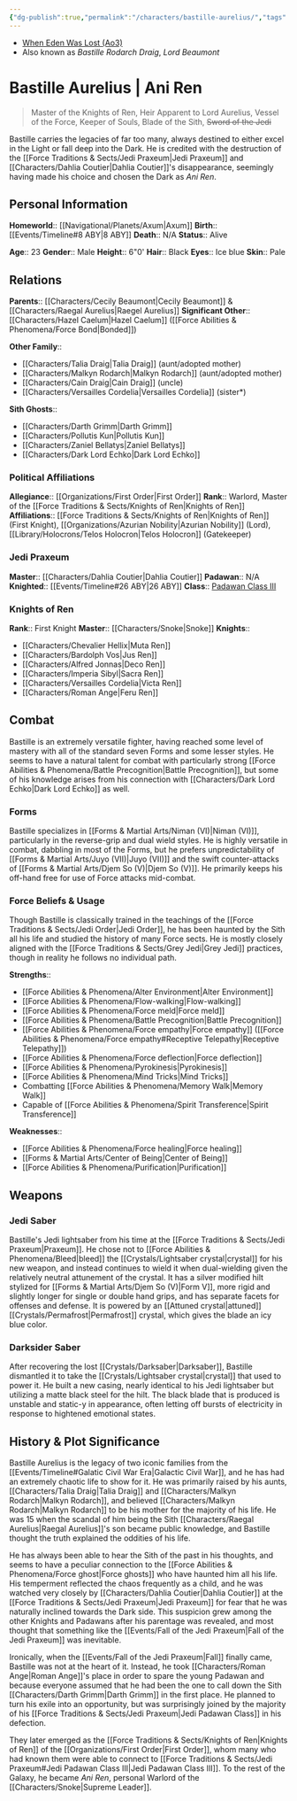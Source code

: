 ```yaml
---
{"dg-publish":true,"permalink":"/characters/bastille-aurelius/","tags":["forcesensitive","fallenjedi","firstorder","knightsofren","azuriannobility","jedipraxeum","jediknight","formv","formvi","formvii"],"noteIcon":"saber1"}
---
```


- [When Eden Was Lost (Ao3)](https://archiveofourown.org/works/19334440)
- Also known as *Bastille Rodarch Draig*, *Lord Beaumont*
# Bastille Aurelius | Ani Ren
>Master of the Knights of Ren, Heir Apparent to Lord Aurelius, Vessel of the Force, Keeper of Souls, Blade of the Sith, ~~Sword of the Jedi~~

Bastille carries the legacies of far too many, always destined to either excel in the Light or fall deep into the Dark. He is credited with the destruction of the [[Force Traditions & Sects/Jedi Praxeum\|Jedi Praxeum]] and [[Characters/Dahlia Coutier\|Dahlia Coutier]]'s disappearance, seemingly having made his choice and chosen the Dark as *Ani Ren*. 
## Personal Information

**Homeworld**::  [[Navigational/Planets/Axum\|Axum]]
**Birth**::  [[Events/Timeline#8 ABY\|8 ABY]]
**Death**::  N/A
**Status**:: Alive

**Age**::  23
**Gender**::  Male
**Height**::  6"0'
**Hair**::  Black
**Eyes**::  Ice blue
**Skin**:: Pale
## Relations

**Parents**::  [[Characters/Cecily Beaumont\|Cecily Beaumont]] & [[Characters/Raegal Aurelius\|Raegel Aurelius]]
**Significant Other**::  [[Characters/Hazel Caelum\|Hazel Caelum]] ([[Force Abilities & Phenomena/Force Bond\|Bonded]])

**Other Family**::
- [[Characters/Talia Draig\|Talia Draig]] (aunt/adopted mother)
- [[Characters/Malkyn Rodarch\|Malkyn Rodarch]] (aunt/adopted mother)
- [[Characters/Cain Draig\|Cain Draig]] (uncle)
- [[Characters/Versailles Cordelia\|Versailles Cordelia]] (sister*)

**Sith Ghosts**::
- [[Characters/Darth Grimm\|Darth Grimm]]
- [[Characters/Pollutis Kun\|Pollutis Kun]]
- [[Characters/Zaniel Bellatys\|Zaniel Bellatys]]
- [[Characters/Dark Lord Echko\|Dark Lord Echko]]

### Political Affiliations

**Allegiance**::  [[Organizations/First Order\|First Order]] 
**Rank**::  Warlord, Master of the [[Force Traditions & Sects/Knights of Ren\|Knights of Ren]]
**Affiliations**::  [[Force Traditions & Sects/Knights of Ren\|Knights of Ren]] (First Knight), [[Organizations/Azurian Nobility\|Azurian Nobility]] (Lord), [[Library/Holocrons/Telos Holocron\|Telos Holocron]] (Gatekeeper)

### Jedi Praxeum

**Master**::  [[Characters/Dahlia Coutier\|Dahlia Coutier]]
**Padawan**::  N/A
**Knighted**::  [[Events/Timeline#26 ABY\|26 ABY]]
**Class**::  <a href="https://whenedenwaslost.netlify.app/force-traditions-and-sects/jedi-praxeum/#jedi-padawan-class-iii">Padawan Class III</a>

### Knights of Ren

**Rank**::  First Knight
**Master**::  [[Characters/Snoke\|Snoke]]
**Knights**::
- [[Characters/Chevalier Hellix\|Muta Ren]]
- [[Characters/Bardolph Vos\|Jus Ren]]
- [[Characters/Alfred Jonnas\|Deco Ren]]
- [[Characters/Imperia Sibyl\|Sacra Ren]]
- [[Characters/Versailles Cordelia\|Victa Ren]]
- [[Characters/Roman Ange\|Feru Ren]]

## Combat
Bastille is an extremely versatile fighter, having reached some level of mastery with all of the standard seven Forms and some lesser styles. He seems to have a natural talent for combat with particularly strong [[Force Abilities & Phenomena/Battle Precognition\|Battle Precognition]], but some of his knowledge arises from his connection with [[Characters/Dark Lord Echko\|Dark Lord Echko]] as well. 
### Forms
Bastille specializes in [[Forms & Martial Arts/Niman (VI)\|Niman (VI)]], particularly in the reverse-grip and dual wield styles. He is highly versatile in combat, dabbling in most of the Forms, but he prefers unpredictability of [[Forms & Martial Arts/Juyo (VII)\|Juyo (VII)]] and the swift counter-attacks of [[Forms & Martial Arts/Djem So (V)\|Djem So (V)]]. He primarily keeps his off-hand free for use of Force attacks mid-combat. 
### Force Beliefs & Usage
Though Bastille is classically trained in the teachings of the [[Force Traditions & Sects/Jedi Order\|Jedi Order]], he has been haunted by the Sith all his life and studied the history of many Force sects. He is mostly closely aligned with the [[Force Traditions & Sects/Grey Jedi\|Grey Jedi]] practices, though in reality he follows no individual path.

**Strengths**::
- [[Force Abilities & Phenomena/Alter Environment\|Alter Environment]]
- [[Force Abilities & Phenomena/Flow-walking\|Flow-walking]]
- [[Force Abilities & Phenomena/Force meld\|Force meld]]
- [[Force Abilities & Phenomena/Battle Precognition\|Battle Precognition]]
- [[Force Abilities & Phenomena/Force empathy\|Force empathy]] ([[Force Abilities & Phenomena/Force empathy#Receptive Telepathy\|Receptive Telepathy]])
- [[Force Abilities & Phenomena/Force deflection\|Force deflection]]
- [[Force Abilities & Phenomena/Pyrokinesis\|Pyrokinesis]]
- [[Force Abilities & Phenomena/Mind Tricks\|Mind Tricks]]
- Combatting [[Force Abilities & Phenomena/Memory Walk\|Memory Walk]]
- Capable of [[Force Abilities & Phenomena/Spirit Transference\|Spirit Transference]]

**Weaknesses**::
- [[Force Abilities & Phenomena/Force healing\|Force healing]]
- [[Forms & Martial Arts/Center of Being\|Center of Being]]
- [[Force Abilities & Phenomena/Purification\|Purification]]
## Weapons

### Jedi Saber
Bastille's Jedi lightsaber from his time at the [[Force Traditions & Sects/Jedi Praxeum\|Praxeum]]. He chose not to [[Force Abilities & Phenomena/Bleed\|bleed]] the [[Crystals/Lightsaber crystal\|crystal]] for his new weapon, and instead continues to wield it when dual-wielding given the relatively neutral attunement of the crystal. It has a silver modified hilt stylized for [[Forms & Martial Arts/Djem So (V)\|Form V]], more rigid and slightly longer for single or double hand grips, and has separate facets for offenses and defense. It is powered by an [[Attuned crystal\|attuned]] [[Crystals/Permafrost\|Permafrost]] crystal, which gives the blade an icy blue color.

### Darksider Saber
After recovering the lost [[Crystals/Darksaber\|Darksaber]], Bastille dismantled it to take the [[Crystals/Lightsaber crystal\|crystal]] that used to power it. He built a new casing, nearly identical to his Jedi lightsaber but utilizing a matte black steel for the hilt. The black blade that is produced is unstable and static-y in appearance, often letting off bursts of electricity in response to hightened emotional states. 
## History & Plot Significance
Bastille Aurelius is the legacy of two iconic families from the [[Events/Timeline#Galatic Civil War Era\|Galactic Civil War]], and he has had an extremely chaotic life to show for it. He was primarily raised by his aunts, [[Characters/Talia Draig\|Talia Draig]] and [[Characters/Malkyn Rodarch\|Malkyn Rodarch]], and believed [[Characters/Malkyn Rodarch\|Malkyn Rodarch]] to be his mother for the majority of his life. He was 15 when the scandal of him being the Sith [[Characters/Raegal Aurelius\|Raegal Aurelius]]'s son became public knowledge, and Bastille thought the truth explained the oddities of his life.

He has always been able to hear the Sith of the past in his thoughts, and seems to have a peculiar connection to the [[Force Abilities & Phenomena/Force ghost\|Force ghosts]] who have haunted him all his life. His temperment reflected the chaos frequently as a child, and he was watched very closely by [[Characters/Dahlia Coutier\|Dahlia Coutier]] at the [[Force Traditions & Sects/Jedi Praxeum\|Jedi Praxeum]] for fear that he was naturally inclined towards the Dark side. This suspicion grew among the other Knights and Padawans after his parentage was revealed, and most thought that something like the [[Events/Fall of the Jedi Praxeum\|Fall of the Jedi Praxeum]] was inevitable. 

Ironically, when the [[Events/Fall of the Jedi Praxeum\|Fall]] finally came, Bastille was not at the heart of it. Instead, he took [[Characters/Roman Ange\|Roman Ange]]'s place in order to spare the young Padawan and because everyone assumed that he had been the one to call down the Sith [[Characters/Darth Grimm\|Darth Grimm]] in the first place. He planned to turn his exile into an opportunity, but was surprisingly joined by the majority of his [[Force Traditions & Sects/Jedi Praxeum\|Jedi Padawan Class]] in his defection. 

They later emerged as the [[Force Traditions & Sects/Knights of Ren\|Knights of Ren]] of the [[Organizations/First Order\|First Order]], whom many who had known them were able to connect to [[Force Traditions & Sects/Jedi Praxeum#Jedi Padawan Class III\|Jedi Padawan Class III]]. To the rest of the Galaxy, he became *Ani Ren*, personal Warlord of the [[Characters/Snoke\|Supreme Leader]].